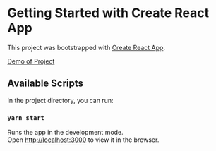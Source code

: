 # Getting Started with Create React App

This project was bootstrapped with [Create React App](https://github.com/facebook/create-react-app).

[Demo of Project](https://yog9.github.io/rentmojo/)

## Available Scripts

In the project directory, you can run:

### `yarn start`

Runs the app in the development mode.\
Open [http://localhost:3000](http://localhost:3000) to view it in the browser.



